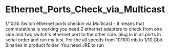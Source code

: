 # Ethernet_Ports_Check_via_Multicast
 1/10Gb Switch ethernet ports сheckin via Multicast - it means that commutations is working
you need 2 ethernet adapters to check from one side and two switch's ethernet port to the other side. plug in in all ports in serial order and run my test. For the all speeds from 10/100 mb to 1/10 Gbit. Binaries in product folder. You need JRE to run

